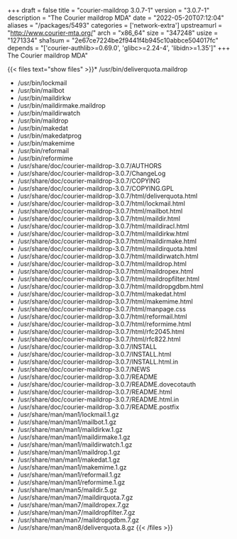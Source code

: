 +++
draft = false
title = "courier-maildrop 3.0.7-1"
version = "3.0.7-1"
description = "The Courier maildrop MDA"
date = "2022-05-20T07:12:04"
aliases = "/packages/5493"
categories = ['network-extra']
upstreamurl = "http://www.courier-mta.org/"
arch = "x86_64"
size = "347248"
usize = "1271334"
sha1sum = "2e67ce7224be2f9441f4b945c10abbce504017fc"
depends = "['courier-authlib>=0.69.0', 'glibc>=2.24-4', 'libidn>=1.35']"
+++
The Courier maildrop MDA"

{{< files text="show files" >}}* /usr/bin/deliverquota.maildrop
* /usr/bin/lockmail
* /usr/bin/mailbot
* /usr/bin/maildirkw
* /usr/bin/maildirmake.maildrop
* /usr/bin/maildirwatch
* /usr/bin/maildrop
* /usr/bin/makedat
* /usr/bin/makedatprog
* /usr/bin/makemime
* /usr/bin/reformail
* /usr/bin/reformime
* /usr/share/doc/courier-maildrop-3.0.7/AUTHORS
* /usr/share/doc/courier-maildrop-3.0.7/ChangeLog
* /usr/share/doc/courier-maildrop-3.0.7/COPYING
* /usr/share/doc/courier-maildrop-3.0.7/COPYING.GPL
* /usr/share/doc/courier-maildrop-3.0.7/html/deliverquota.html
* /usr/share/doc/courier-maildrop-3.0.7/html/lockmail.html
* /usr/share/doc/courier-maildrop-3.0.7/html/mailbot.html
* /usr/share/doc/courier-maildrop-3.0.7/html/maildir.html
* /usr/share/doc/courier-maildrop-3.0.7/html/maildiracl.html
* /usr/share/doc/courier-maildrop-3.0.7/html/maildirkw.html
* /usr/share/doc/courier-maildrop-3.0.7/html/maildirmake.html
* /usr/share/doc/courier-maildrop-3.0.7/html/maildirquota.html
* /usr/share/doc/courier-maildrop-3.0.7/html/maildirwatch.html
* /usr/share/doc/courier-maildrop-3.0.7/html/maildrop.html
* /usr/share/doc/courier-maildrop-3.0.7/html/maildropex.html
* /usr/share/doc/courier-maildrop-3.0.7/html/maildropfilter.html
* /usr/share/doc/courier-maildrop-3.0.7/html/maildropgdbm.html
* /usr/share/doc/courier-maildrop-3.0.7/html/makedat.html
* /usr/share/doc/courier-maildrop-3.0.7/html/makemime.html
* /usr/share/doc/courier-maildrop-3.0.7/html/manpage.css
* /usr/share/doc/courier-maildrop-3.0.7/html/reformail.html
* /usr/share/doc/courier-maildrop-3.0.7/html/reformime.html
* /usr/share/doc/courier-maildrop-3.0.7/html/rfc2045.html
* /usr/share/doc/courier-maildrop-3.0.7/html/rfc822.html
* /usr/share/doc/courier-maildrop-3.0.7/INSTALL
* /usr/share/doc/courier-maildrop-3.0.7/INSTALL.html
* /usr/share/doc/courier-maildrop-3.0.7/INSTALL.html.in
* /usr/share/doc/courier-maildrop-3.0.7/NEWS
* /usr/share/doc/courier-maildrop-3.0.7/README
* /usr/share/doc/courier-maildrop-3.0.7/README.dovecotauth
* /usr/share/doc/courier-maildrop-3.0.7/README.html
* /usr/share/doc/courier-maildrop-3.0.7/README.html.in
* /usr/share/doc/courier-maildrop-3.0.7/README.postfix
* /usr/share/man/man1/lockmail.1.gz
* /usr/share/man/man1/mailbot.1.gz
* /usr/share/man/man1/maildirkw.1.gz
* /usr/share/man/man1/maildirmake.1.gz
* /usr/share/man/man1/maildirwatch.1.gz
* /usr/share/man/man1/maildrop.1.gz
* /usr/share/man/man1/makedat.1.gz
* /usr/share/man/man1/makemime.1.gz
* /usr/share/man/man1/reformail.1.gz
* /usr/share/man/man1/reformime.1.gz
* /usr/share/man/man5/maildir.5.gz
* /usr/share/man/man7/maildirquota.7.gz
* /usr/share/man/man7/maildropex.7.gz
* /usr/share/man/man7/maildropfilter.7.gz
* /usr/share/man/man7/maildropgdbm.7.gz
* /usr/share/man/man8/deliverquota.8.gz
{{< /files >}}
